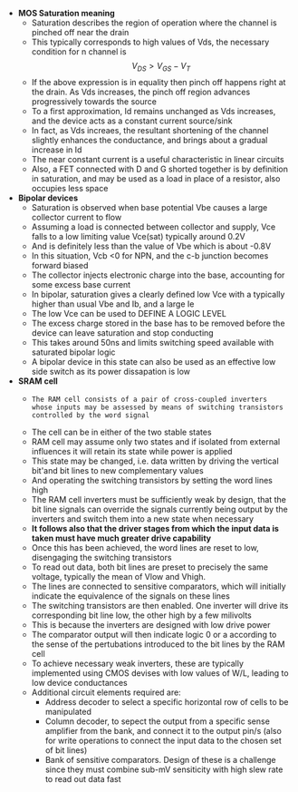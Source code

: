- **MOS Saturation meaning**
  - Saturation describes the region of operation where the channel is pinched off near the drain
  - This typically corresponds to high values of Vds, the necessary condition for n channel is $$V_{DS}>V_{GS}-V_T$$
  - If the above expression is in equality then pinch off happens right at the drain. As Vds increases, the pinch off region advances progressively towards the source
  - To a first approximation, Id remains unchanged as Vds increases, and the device acts as a constant current source/sink
  - In fact, as Vds increaes, the resultant shortening of the channel slightly enhances the conductance, and brings about a gradual increase in Id
  - The near constant current is a useful characteristic in linear circuits
  - Also, a FET connected with D and G shorted together is by definition in saturation, and may be used as a load in place of a resistor, also occupies less space
- **Bipolar devices**
  - Saturation is observed when base potential Vbe causes a large collector current to flow
  - Assuming a load is connected between collector and supply, Vce falls to a low limiting value Vce(sat) typically around 0.2V
  - And is definitely less than the value of Vbe which is about -0.8V
  - In this situation, Vcb <0 for NPN, and the c-b junction becomes forward biased
  - The collector injects electronic charge into the base, accounting for some excess base current
  - In bipolar, saturation gives a clearly defined low Vce with a typically higher than usual Vbe and Ib, and a large Ie
  - The low Vce can be used to DEFINE A LOGIC LEVEL
  - The excess charge stored in the base has to be removed before the device can leave saturation and stop conducting
  - This takes around 50ns and limits switching speed available with saturated bipolar logic
  - A bipolar device in this state can also be used as an effective low side switch as its power dissapation is low
- **SRAM cell**
  - 	The RAM cell consists of a pair of cross-coupled inverters whose inputs may be assessed by means of switching transistors controlled by the word signal
  - The cell can be in either of the two stable states
  - RAM cell may assume only two states and if isolated from external influences it will retain its state while power is applied
  - This state may be changed, i.e. data written by driving the vertical bit'and bit lines to new complementary values
  - And operating the switching transistors by setting the word lines high
  - The RAM cell inverters must be sufficiently weak by design, that the bit line signals can override the signals currently being output by the inverters and switch them into a new state when necessary
  - **It follows also that the driver stages from which the input data is taken must have much greater drive capability**
  - Once this has been achieved, the word lines are reset to low, disengaging the switching transistors
  - To read out data, both bit lines are preset to precisely the same voltage, typically the mean of Vlow and Vhigh.
  - The lines are connected to sensitive comparators, which will initially indicate the equivalence of the signals on these lines
  - The switching transistors are then enabled. One inverter will drive its corresponding bit line low, the other high by a few milivolts
  - This is because the inverters are designed with low drive power
  - The comparator output will then indicate logic 0 or a according to the sense of the pertubations introduced to the bit lines by the RAM cell
  - To achieve necessary weak inverters, these are typically implemented using CMOS devises with low values of W/L, leading to low device conductances
  - Additional circuit elements required are:
    - Address decoder to select a specific horizontal row of cells to be manipulated
    - Column decoder, to sepect the output from a specific sense amplifier from the bank, and connect it to the output pin/s (also for write operations to connect the input data to the chosen set of bit lines)
    - Bank of sensitive comparators. Design of these is a challenge since they must combine sub-mV sensiticity with high slew rate to read out data fast 
